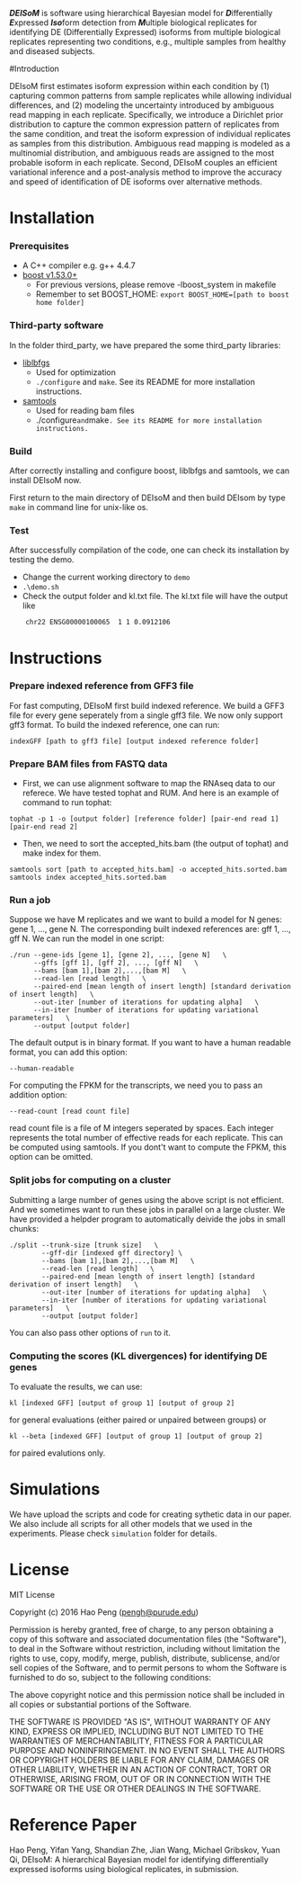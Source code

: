 ***DEISoM*** is software using hierarchical Bayesian model for ***D***ifferentially ***E***xpressed ***Iso***form detection from ***M***ultiple biological replicates for identifying DE (Differentially Expressed) isoforms from multiple biological replicates representing two conditions, e.g., multiple samples from healthy and diseased subjects.


#Introduction

DEIsoM first estimates isoform expression within each condition by (1) capturing common patterns from sample replicates while allowing individual differences, and (2) modeling the uncertainty introduced by ambiguous read mapping in each replicate. Specifically, we introduce a Dirichlet prior distribution to capture the common expression pattern of replicates from the same condition,  and treat the isoform expression of individual replicates as samples from this  distribution. Ambiguous read mapping is modeled as a multinomial distribution, and ambiguous reads are assigned  to the most probable isoform in each replicate. Second, DEIsoM couples an efficient variational inference and a post-analysis method to improve the accuracy and speed of identification of DE isoforms over  alternative methods. 

# Installation
### Prerequisites
- A C++ compiler e.g. g++ 4.4.7
- [boost v1.53.0+](http://www.boost.org/)
  - For previous versions, please remove -lboost_system in makefile
  - Remember to set BOOST_HOME: `export BOOST_HOME=[path to boost home folder]`

### Third-party software
In the folder third_party, we have prepared the some third_party libraries:
- [liblbfgs](http://www.chokkan.org/software/liblbfgs/)
  - Used for optimization
  - `./configure` and `make`. See its README for more installation instructions.
- [samtools](http://samtools.sourceforge.net/)
  - Used for reading bam files
  - ./configure` and `make`. See its README for more installation instructions.`

### Build
After correctly installing and configure boost, liblbfgs and samtools, we can install DEIsoM now.

First return to the main directory of DEIsoM and then build DEIsom by type `make` in command line for unix-like os.

### Test
After successfully compilation of the code, one can check its installation by testing the demo.

- Change the current working directory to `demo`
- `.\demo.sh`
- Check the output folder and kl.txt file. The kl.txt file will have the output like
```
    chr22 ENSG00000100065  1 1 0.0912106
```

# Instructions
### Prepare indexed reference from GFF3 file
For fast computing, DEIsoM first build indexed reference. We build a GFF3 file for every gene seperately from a single gff3 file. We now only support gff3 format. To build the indexed reference, one can run:
```
indexGFF [path to gff3 file] [output indexed reference folder]
```

### Prepare BAM files from FASTQ data
- First, we can use alignment software to map the RNAseq data to our referece. We have tested tophat and RUM. And here is an example of command to run tophat:
```
tophat -p 1 -o [output folder] [reference folder] [pair-end read 1] [pair-end read 2]
```
- Then, we need to sort the accepted_hits.bam (the output of tophat) and make index for them.
```
samtools sort [path to accepted_hits.bam] -o accepted_hits.sorted.bam
samtools index accepted_hits.sorted.bam
```

### Run a job
Suppose we have M replicates and we want to build a model for N genes: gene 1, ..., gene N. The corresponding built indexed references are: gff 1, ..., gff N. We can run the model in one script:
```
./run --gene-ids [gene 1], [gene 2], ..., [gene N]   \
      --gffs [gff 1], [gff 2], ..., [gff N]   \
      --bams [bam 1],[bam 2],...,[bam M]   \
      --read-len [read length]   \
      --paired-end [mean length of insert length] [standard derivation of insert length]   \
      --out-iter [number of iterations for updating alpha]   \
      --in-iter [number of iterations for updating variational parameters]   \
      --output [output folder]
```
The default output is in binary format. If you want to have a human readable format, you can add this option:
```
--human-readable
```
For computing the FPKM for the transcripts, we need you to pass an addition option:
```
--read-count [read count file]
```
read count file is a file of M integers seperated by spaces. Each integer represents the total number of effective reads for each replicate. This can be computed using samtools. If you dont't want to compute the FPKM, this option can be omitted.

### Split jobs for computing on a cluster
Submitting a large number of genes using the above script is not efficient. And we sometimes want to run these jobs in parallel on a large cluster. We have provided a helpder program to automatically deivide the jobs in small chunks:
```
./split --trunk-size [trunk size]   \
        --gff-dir [indexed gff directory] \
        --bams [bam 1],[bam 2],...,[bam M]   \
        --read-len [read length]   \
        --paired-end [mean length of insert length] [standard derivation of insert length]   \
        --out-iter [number of iterations for updating alpha]   \
        --in-iter [number of iterations for updating variational parameters]   \
        --output [output folder]
```
You can also pass other options of `run` to it.

### Computing the scores (KL divergences) for identifying DE genes
To evaluate the results, we can use:
```
kl [indexed GFF] [output of group 1] [output of group 2]  
```
for general evaluations (either paired or unpaired between groups)
or
```
kl --beta [indexed GFF] [output of group 1] [output of group 2] 
```
for paired evalutions only.

# Simulations
We have upload the scripts and code for creating sythetic data in our paper. We also include all scripts for all other models that we used in the experiments. Please check `simulation` folder for details.

# License
MIT License

Copyright (c) 2016 Hao Peng (pengh@purude.edu)

Permission is hereby granted, free of charge, to any person obtaining a copy
of this software and associated documentation files (the "Software"), to deal
in the Software without restriction, including without limitation the rights
to use, copy, modify, merge, publish, distribute, sublicense, and/or sell
copies of the Software, and to permit persons to whom the Software is
furnished to do so, subject to the following conditions:

The above copyright notice and this permission notice shall be included in all
copies or substantial portions of the Software.

THE SOFTWARE IS PROVIDED "AS IS", WITHOUT WARRANTY OF ANY KIND, EXPRESS OR
IMPLIED, INCLUDING BUT NOT LIMITED TO THE WARRANTIES OF MERCHANTABILITY,
FITNESS FOR A PARTICULAR PURPOSE AND NONINFRINGEMENT. IN NO EVENT SHALL THE
AUTHORS OR COPYRIGHT HOLDERS BE LIABLE FOR ANY CLAIM, DAMAGES OR OTHER
LIABILITY, WHETHER IN AN ACTION OF CONTRACT, TORT OR OTHERWISE, ARISING FROM,
OUT OF OR IN CONNECTION WITH THE SOFTWARE OR THE USE OR OTHER DEALINGS IN THE
SOFTWARE.

# Reference Paper

Hao Peng, Yifan Yang, Shandian Zhe, Jian Wang, Michael Gribskov, Yuan Qi, DEIsoM: A hierarchical Bayesian model for identifying differentially expressed isoforms using  biological replicates, in submission.

